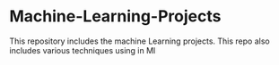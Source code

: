 # Machine-Learning-Projects
This repository includes the machine Learning projects.
This repo also includes various techniques using in Ml
